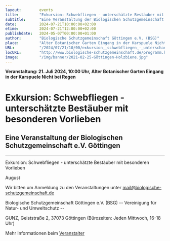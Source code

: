 ```yaml
---
layout:        events
title:         "Exkursion: Schwebfliegen - unterschätzte Bestäuber mit besonderen Vorlieben"
subtitle:      "Eine Veranstaltung der Biologischen Schutzgemeinschaft e.V. Göttingen"
date:          2024-07-21T10:00:00+02:00
etime:         2024-07-21T12:00:00+02:00
publishdate:   2024-05-07T00:00:00+01:00
author:        "Biologische Schutzgemeinschaft Göttingen e.V. (BSG)"
place:         "Alter Botanischer Garten Eingang in der Karspuele Nicht bei Regen"
URL:           "/2024/07/21/10/00/exkursion__schwebfliegen_-_unterschaetzte_bestaeuber_mit_besonderen_vorlieben"
locURL:        "http://www.biologische-schutzgemeinschaft.de/programm.html"
image:         "/img/banner/2021-02-25-Göttingen-Holzbiene.jpg"
---
```


**Veranstaltung: 21. Juli 2024, 10:00 Uhr, Alter Botanischer Garten Eingang in der Karspuele Nicht bei Regen**

Exkursion: Schwebfliegen - unterschätzte Bestäuber mit besonderen Vorlieben
===========

Eine Veranstaltung der Biologischen Schutzgemeinschaft e.V. Göttingen
-----------

-------------

Exkursion: Schwebfliegen - unterschätzte Bestäuber mit besonderen Vorlieben

August


Wir bitten um Anmeldung zu den Veranstaltungen unter mail@biologische-schutzgemeinschaft.de

Biologische Schutzgemeinschaft Göttingen e.V. (BSG)
-- Vereinigung für Natur- und Umweltschutz --

GUNZ, Geiststraße 2, 37073 Göttingen (Bürozeiten: Jeden Mittwoch, 16-18 Uhr)


Mehr Informationen beim [Veranstalter](http://www.biologische-schutzgemeinschaft.de/programm.html)
